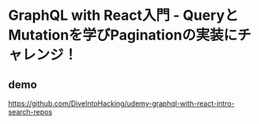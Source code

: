 # GraphQL with React入門 - QueryとMutationを学びPaginationの実装にチャレンジ！

## demo

https://github.com/DiveIntoHacking/udemy-graphql-with-react-intro-search-repos